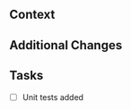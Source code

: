 ## Context

<!-- What is this PR accomplishing?  -->

## Additional Changes

<!-- Did you add anything else of note to the PR? -->

## Tasks

* [ ] Unit tests added
